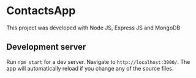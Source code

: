 # ContactsApp

This project was developed with Node JS, Express JS and MongoDB

## Development server

Run `npm start` for a dev server. Navigate to `http://localhost:3000/`. The app will automatically reload if you change any of the source files.
